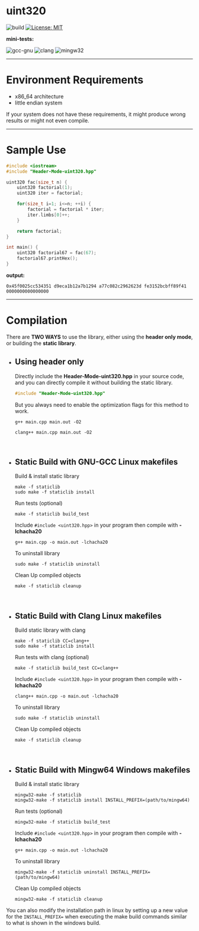 # uint320

![build](https://github.com/mrdcvlsc/uint320/actions/workflows/build.yml/badge.svg)
[![License: MIT](https://img.shields.io/badge/License-MIT-green.svg)](https://opensource.org/licenses/MIT)

**mini-tests:**

![gcc-gnu](https://github.com/mrdcvlsc/uint320/actions/workflows/gcc-gnu.yml/badge.svg)
![clang](https://github.com/mrdcvlsc/uint320/actions/workflows/clang.yml/badge.svg)
![mingw32](https://github.com/mrdcvlsc/uint320/actions/workflows/mingw32.yml/badge.svg)

-----

# Environment Requirements
- x86_64 architecture
- little endian system

If your system does not have these requirements, it might produce wrong results or might not even compile.

-----

# Sample Use

```c++
#include <iostream>
#include "Header-Mode-uint320.hpp"

uint320 fac(size_t n) {
    uint320 factorial(1);
    uint320 iter = factorial;

    for(size_t i=1; i<=n; ++i) {
        factorial = factorial * iter;
        iter.limbs[0]++;
    }

    return factorial;
}

int main() {
    uint320 factorial67 = fac(67);
    factorial67.printHex();
}
```

**output:**
```
0x45f0025cc534351 d9eca1b12a7b1294 a77c082c2962623d fe3152bcbff89f41 0000000000000000
```

-----


# Compilation

There are **TWO WAYS** to use the library, either using the **header only mode**, or building the **static library**.

- ## **Using header only**

    Directly include the **Header-Mode-uint320.hpp** in your source code, and you can directly compile it without building the static library.

    ```c++
    #include "Header-Mode-uint320.hpp"
    ```

    But you always need to enable the optimization flags for this method to work.

    ```shell
    g++ main.cpp main.out -O2
    ```

    ```shell
    clang++ main.cpp main.out -O2
    ```

<br>

- ## **Static Build with GNU-GCC Linux makefiles**

    Build & install static library
    ```shell
    make -f staticlib
    sudo make -f staticlib install
    ```

    Run tests (optional)
    ```
    make -f staticlib build_test
    ```

    Include ```#include <uint320.hpp>``` in your program then compile with **-lchacha20**

    ```
    g++ main.cpp -o main.out -lchacha20
    ```

    To uninstall library
    ```
    sudo make -f staticlib uninstall
    ```

    Clean Up compiled objects
    ```
    make -f staticlib cleanup
    ```

<br>

- ## **Static Build with Clang Linux makefiles**

    Build static library with clang
    ```shell
    make -f staticlib CC=clang++
    sudo make -f staticlib install
    ```

    Run tests with clang (optional)
    ```
    make -f staticlib build_test CC=clang++
    ```

    Include ```#include <uint320.hpp>``` in your program then compile with **-lchacha20**

    ```
    clang++ main.cpp -o main.out -lchacha20
    ```

    To uninstall library
    ```
    sudo make -f staticlib uninstall
    ```

    Clean Up compiled objects
    ```
    make -f staticlib cleanup
    ```

<br>

- ## **Static Build with Mingw64 Windows makefiles**
    
    Build & install static library
    ```shell
    mingw32-make -f staticlib
    mingw32-make -f staticlib install INSTALL_PREFIX=(path/to/mingw64)
    ```

    Run tests (optional)
    ```
    mingw32-make -f staticlib build_test
    ```

    Include ```#include <uint320.hpp>``` in your program then compile with **-lchacha20**

    ```
    g++ main.cpp -o main.out -lchacha20
    ```

    To uninstall library
    ```
    mingw32-make -f staticlib uninstall INSTALL_PREFIX=(path/to/mingw64)
    ```

    Clean Up compiled objects
    ```
    mingw32-make -f staticlib cleanup
    ```

You can also modify the installation path in linux by setting up a new value for the ```INSTALL_PREFIX=``` when executing the make build commands similar to what is shown in the windows build.